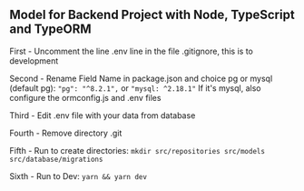 ## Model for Backend Project with Node, TypeScript and TypeORM

First - Uncomment the line .env line in the file .gitignore, this is to development

Second - Rename Field Name in package.json and choice pg or mysql (default pg):
`"pg": "^8.2.1",` or `"mysql: ^2.18.1"`
If it's mysql, also configure the ormconfig.js and .env files

Third - Edit .env file with your data from database

Fourth - Remove directory .git

Fifth - Run to create directories:
`mkdir src/repositories src/models src/database/migrations`

Sixth - Run to Dev:
`yarn && yarn dev`

